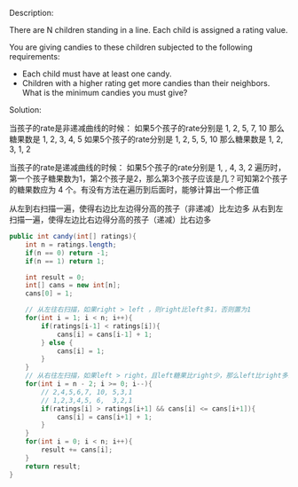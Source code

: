 Description:

There are N children standing in a line. Each child is assigned a rating value.

You are giving candies to these children subjected to the following requirements:

 - Each child must have at least one candy.
 - Children with a higher rating get more candies than their neighbors.
What is the minimum candies you must give?

Solution:

当孩子的rate是非递减曲线的时候：
如果5个孩子的rate分别是 1, 2, 5, 7, 10 那么糖果数是 1, 2, 3, 4, 5 
如果5个孩子的rate分别是 1, 2, 5, 5, 10 那么糖果数是 1, 2, 3, 1, 2

当孩子的rate是递减曲线的时候：
如果5个孩子的rate分别是 1, , 4, 3, 2 遍历时，第一个孩子糖果数为1，第2个孩子是2，那么第3个孩子应该是几？可知第2个孩子的糖果数应为 4 个。有没有方法在遍历到后面时，能够计算出一个修正值

从左到右扫描一遍，使得右边比左边得分高的孩子（非递减）比左边多
从右到左扫描一遍，使得左边比右边得分高的孩子（递减）比右边多

```java 
public int candy(int[] ratings){
    int n = ratings.length;
    if(n == 0) return -1;
    if(n == 1) return 1;

    int result = 0;
    int[] cans = new int[n];
    cans[0] = 1;

    // 从左往右扫描，如果right > left ，则right比left多1，否则置为1
    for(int i = 1; i < n; i++){
        if(ratings[i-1] < ratings[i]){
            cans[i] = cans[i-1] + 1;
        } else {
            cans[i] = 1;
        }
    }
    // 从右往左扫描，如果left > right，且left糖果比right少，那么left比right多1
    for(int i = n - 2; i >= 0; i--){
        // 2,4,5,6,7, 10, 5,3,1
        // 1,2,3,4,5, 6,  3,2,1
        if(ratings[i] > ratings[i+1] && cans[i] <= cans[i+1]){
            cans[i] = cans[i+1] + 1;
        } 
    }
    for(int i = 0; i < n; i++){
        result += cans[i];
    }
    return result;
}
```